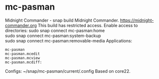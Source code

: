 # mc-pasman
Midnight Commander - snap build
  Midnight Commander. https://midnight-commander.org
  This build has restricted access.
  Enable access to directories:
    sudo snap connect mc-pasman:home  
    sudo snap connect mc-pasman:system-backup          
    sudo snap connect mc-pasman:removable-media 
  Applications:
  
    mc-pasman
    mc-pasman.mcedit
    mc-pasman.mcview
    mc-pasman.mcdiff:
  
  Configs:
    ~/snap/mc-pasman/current/.config
  Based on core22.
